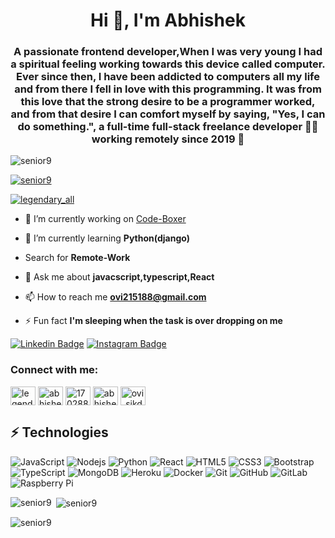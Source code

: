 

<h1 align="center">Hi 👋, I'm Abhishek</h1>
<h3 align="center">A passionate frontend developer,When I was very young I had a spiritual feeling working towards this device called computer. Ever since then, I have been addicted to computers all my life and from there I fell in love with this programming. It was from this love that the strong desire to be a programmer worked, and from that desire I can comfort myself by saying, "Yes, I can do something.", a full-time full-stack freelance developer 👨‍💻 working remotely since 2019 🚀</h3>

<p align="left"> <img src="https://komarev.com/ghpvc/?username=senior9&label=Profile%20views&color=0e75b6&style=flat" alt="senior9" /> </p>

<p align="left"> <a href="https://github.com/ryo-ma/github-profile-trophy"><img src="https://github-profile-trophy.vercel.app/?username=senior9" alt="senior9" /></a> </p>

<p align="left"> <a href="https://twitter.com/legendary_all" target="blank"><img src="https://img.shields.io/twitter/follow/legendary_all?logo=twitter&style=for-the-badge" alt="legendary_all" /></a> </p>

- 🔭 I’m currently working on [Code-Boxer](https://www.linkedin.com/in/abhishek--sikdar/)

- 🌱 I’m currently learning **Python(django)**

- Search for **Remote-Work**

- 💬 Ask me about **javacscript,typescript,React**

- 📫 How to reach me **ovi215188@gmail.com**

- ⚡ Fun fact **I'm sleeping when the task is over dropping on me**


[![Linkedin Badge](https://img.shields.io/badge/-abhishek--sikdar-blue?style=flat-square&logo=Linkedin&logoColor=white&link=https://www.linkedin.com/in/abhishek--sikdar/)](https://www.linkedin.com/in/abhishek--sikdar/)
[![Instagram Badge](https://img.shields.io/badge/-ovi_sikdar-purple?style=flat-square&logo=instagram&logoColor=white&link=https://instagram.com/ovi_sikdar/)](https://instagram.com/ovi_sikdar/)



<h3 align="left">Connect with me:</h3>
<p align="left">
<a href="https://twitter.com/legendary_all" target="blank"><img align="center" src="https://raw.githubusercontent.com/rahuldkjain/github-profile-readme-generator/master/src/images/icons/Social/twitter.svg" alt="legendary_all" height="30" width="40" /></a>
<a href="https://linkedin.com/in/abhishek--sikdar" target="blank"><img align="center" src="https://raw.githubusercontent.com/rahuldkjain/github-profile-readme-generator/master/src/images/icons/Social/linked-in-alt.svg" alt="abhishek--sikdar" height="30" width="40" /></a>
<a href="https://stackoverflow.com/users/17028877" target="blank"><img align="center" src="https://raw.githubusercontent.com/rahuldkjain/github-profile-readme-generator/master/src/images/icons/Social/stack-overflow.svg" alt="17028877" height="30" width="40" /></a>
<a href="https://fb.com/abhishek.sikdarr" target="blank"><img align="center" src="https://raw.githubusercontent.com/rahuldkjain/github-profile-readme-generator/master/src/images/icons/Social/facebook.svg" alt="abhishek.sikdarr" height="30" width="40" /></a>
<a href="https://instagram.com/ovi_sikdar" target="blank"><img align="center" src="https://raw.githubusercontent.com/rahuldkjain/github-profile-readme-generator/master/src/images/icons/Social/instagram.svg" alt="ovi_sikdar" height="30" width="40" /></a>
</p>


## ⚡ Technologies

![JavaScript](https://img.shields.io/badge/-JavaScript-black?style=flat-square&logo=javascript)
![Nodejs](https://img.shields.io/badge/-Nodejs-black?style=flat-square&logo=Node.js)
![Python](https://img.shields.io/badge/-Python-black?style=flat-square&logo=Python)
![React](https://img.shields.io/badge/-React-black?style=flat-square&logo=react)
![HTML5](https://img.shields.io/badge/-HTML5-E34F26?style=flat-square&logo=html5&logoColor=white)
![CSS3](https://img.shields.io/badge/-CSS3-1572B6?style=flat-square&logo=css3)
![Bootstrap](https://img.shields.io/badge/-Bootstrap-563D7C?style=flat-square&logo=bootstrap)
![TypeScript](https://img.shields.io/badge/-TypeScript-007ACC?style=flat-square&logo=typescript)
![MongoDB](https://img.shields.io/badge/-MongoDB-black?style=flat-square&logo=mongodb)
![Heroku](https://img.shields.io/badge/-Heroku-430098?style=flat-square&logo=heroku)
![Docker](https://img.shields.io/badge/-Docker-black?style=flat-square&logo=docker)
![Git](https://img.shields.io/badge/-Git-black?style=flat-square&logo=git)
![GitHub](https://img.shields.io/badge/-GitHub-181717?style=flat-square&logo=github)
![GitLab](https://img.shields.io/badge/-GitLab-FCA121?style=flat-square&logo=gitlab)
![Raspberry Pi](https://img.shields.io/badge/-Raspberry%20Pi-C51A4A?style=flat-square&logo=Raspberry-Pi)




<p><img align="left" src="https://github-readme-stats.vercel.app/api/top-langs?username=senior9&show_icons=true&locale=en&layout=compact" alt="senior9" /></p>

<p>&nbsp;<img align="center" src="https://github-readme-stats.vercel.app/api?username=senior9&show_icons=true&locale=en" alt="senior9" /></p>

<p><img align="center" src="https://github-readme-streak-stats.herokuapp.com/?user=senior9&" alt="senior9" /></p>
